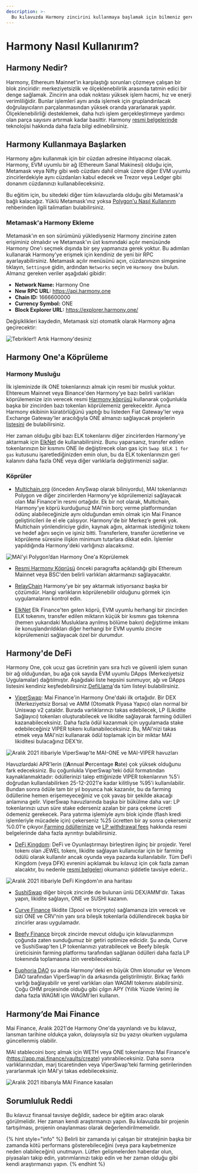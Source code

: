 ```yaml
---
description: >-
  Bu kılavuzda Harmony zincirini kullanmaya başlamak için bilmeniz gereken her şeyi açıklayacağız.
---
```


# Harmony Nasıl Kullanırım?

## Harmony Nedir?

Harmony, Ethereum Mainnet'in karşılaştığı sorunları çözmeye çalışan bir blok zinciridir: merkeziyetsizlik ve ölçeklenebilirlik arasında tatmin edici bir denge sağlamak. Zincirin ana odak noktası yüksek işlem hacmi, hız ve enerji verimliliğidir. Bunlar işlemleri aynı anda işlemek için gruplandırılacak doğrulayıcıların parçalanmasından yüksek oranda yararlanarak yapılır. Ölçeklenebilirliği desteklemek, daha hızlı işlem gerçekleştirmeye yardımcı olan parça sayısını artırmak kadar basittir.  Harmony [resmi belgelerinde](https://docs.harmony.one/home/general/technology) teknolojisi hakkında daha fazla bilgi edinebilirsiniz. 

## Harmony Kullanmaya Başlarken

Harmony ağını kullanmak için bir cüzdan adresine ihtiyacınız olacak. Harmony, EVM uyumlu bir ağ (Ethereum Sanal Makinesi) olduğu için, Metamask veya Nifty gibi web cüzdanı dahil olmak üzere diğer EVM uyumlu zincirlerdekiyle aynı cüzdanları kabul edecek ve Trezor veya Ledger gibi donanım cüzdanınızı kullanabileceksiniz.

Bu eğitim için, bu sitedeki diğer tüm kılavuzlarda olduğu gibi Metamask'a bağlı kalacağız. Yüklü Metamask'ınız yoksa [Polygon'u Nasıl Kullanırım](<../polygon-tutorials/how-to-get-started-on-polygon.md>) rehberinden ilgili talimatları bulabilirsiniz.

### Metamask'a Harmony Ekleme

 Metamask'ın en son sürümünü yüklediyseniz Harmony zincirine zaten erişiminiz olmalıdır ve Metamask'ın üst kısmındaki açılır menüsünde Harmony One'ı seçmek dışında bir şey yapmanıza gerek yoktur. Bu adımları kullanarak Harmony'ye erişmek için kendiniz de yeni bir RPC ayarlayabilirsiniz. Metamask açılır menüsünü açın, cüzdanınızın simgesine tıklayın, `Settings`e gidin, ardından `Networks` seçin ve `Harmony One` bulun. Almanız gereken veriler aşağıdaki gibidir: 


* **Network Name:** Harmony One
* **New RPC URL:** https://api.harmony.one
* **Chain ID:** 1666600000
* **Currency Symbol:** ONE
* **Block Explorer URL:** https://explorer.harmony.one/

Değişiklikleri kaydedin, Metamask sizi otomatik olarak Harmony ağına geçirecektir:

![Tebrikler!! Artık Harmony'desiniz](<../.gitbook/assets/Harmony-onboarding-1.png>)

## Harmony One'a Köprüleme

### Harmony Musluğu

İlk işleminizde ilk ONE tokenlarınızı almak için resmi bir musluk yoktur. Ehtereum Mainnet veya Binance'den Harmony'ye bazı belirli varlıkları köprülemenize izin verecek resmi [Harmony köprüsü](https://bridge.harmony.one/erc20) kullanarak çoğunlukla başka bir zincirden bazı tokenları köprülemeniz gerekecektir. Ayrıca Harmony ekibinin küratörlüğünü yaptığı bu listeden Fiat Gateway'ler veya Exchange Gateway'ler aracılığıyla ONE almanızı sağlayacak projelerin [listesini](https://docs.harmony.one/home/developers/harmony-stack#bridges-fiat-gateways-exchanges) de bulabilirsiniz.

Her zaman olduğu gibi bazı ELK tokenlarını diğer zincirlerden Harmony'ye aktarmak için [ElkNet](https://app.elk.finance/#/elknet) de kullanabilirsiniz. Bunu yaparsanız, transfer edilen tokenlarınızın bir kısmını ONE ile değiştirecek olan gas için `Swap $ELK 1 for gas` kutusunu işaretlediğinizden emin olun, bu da ELK tokenlarınızın geri kalanını daha fazla ONE veya diğer varlıklarla değiştirmenizi sağlar.

### Köprüler

* [Multichain.org](https://app.multichain.org/#/router) (önceden AnySwap olarak biliniyordu), MAI tokenlarınızı Polygon ve diğer zincirlerden Harmony'ye köprülemenizi sağlayacak olan Mai Finance'in resmi ortağıdır. Ek bir not olarak, Multichain, Harmony'ye köprü kurduğunuz MAI'nin borç verme platformundan ödünç alabileceğinizle aynı olduğundan emin olmak için Mai Finance geliştiricileri ile el ele çalışıyor. Harmony'de bir Merkez’e gerek yok. Multichain yönlendiriciye gidin, kaynak ağını, aktarmak istediğiniz tokenı ve hedef ağını seçin ve işiniz bitti. Transferlere, transfer ücretlerine ve köprüleme süresine ilişkin minimum tutarlara dikkat edin. İşlemler yapıldığında Harmony'deki varlığınızı alacaksınız.


![MAI'yi Polygon’dan Harmony One'a Köprülemek](<../.gitbook/assets/Harmony-onboarding-2.png>)

* [Resmi Harmony Köprüsü](https://bridge.harmony.one/erc20) önceki paragrafta açıklandığı gibi Ethereum Mainnet veya BSC'den belirli varlıkları aktarmanızı sağlayacaktır.

* [RelayChain](https://app.relaychain.com/#/cross-chain-bridge-transfer) Harmony'ye bir şey aktarmak istiyorsanız başka bir çözümdür. Hangi varlıkların köprülenebilir olduğunu görmek için uygulamalarını kontrol edin.

* [ElkNet](https://app.elk.finance/#/elknet) Elk Finance'ten gelen köprü, EVM uyumlu herhangi bir zincirden ELK tokenını, transfer edilen miktarın küçük bir kısmını gas tokenına (hemen yukarıdaki Musluklara ayrılmış bölüme bakın) değiştirme imkanı ile konuşlandırıldıkları diğer herhangi bir EVM uyumlu zincire köprülemenizi sağlayacak özel bir durumdur.


## Harmony'de DeFi

Harmony One, çok ucuz gas ücretinin yanı sıra hızlı ve güvenli işlem sunan bir ağ olduğundan, bu ağa çok sayıda EVM uyumlu DApps (Merkeziyetsiz Uygulamalar) dağıtılmıştır. Aşağıdaki liste hepsini sunmuyor, ağı ve DApps listesini kendiniz keşfedebilirsiniz.[DefiLlama](https://defillama.com/chain/Harmony)'da tüm listeyi bulabilirsiniz.

* [ViperSwap](https://viper.exchange/#/swap): Mai Finance'in Harmony One'daki ilk ortağıdır. Bir DEX (Merkeziyetsiz Borsa) ve AMM (Otomatik Piyasa Yapıcı) olan normal bir Uniswap v2 çataldır. Burada varlıklarınızı takas edebilecek, LP (Likidite Sağlayıcı) tokenları oluşturabilecek ve likidite sağlayarak farming ödülleri kazanabileceksiniz. Daha fazla ödül kazanmak için uygulamada stake edebileceğiniz VIPER tokenı kullanabileceksiniz. Bu, MAI'nizi takas etmek veya MAI'nizi kullanarak ödül toplamak için bir miktar MAI likiditesi bulacağınız DEX'tir.

![Aralık 2021 itibariyle ViperSwap'te MAI-ONE ve MAI-VIPER havuzları](<../.gitbook/assets/Harmony-onboarding-3.png>)

Havuzlardaki APR'lerin ((**A**nnual **P**ercentage **R**ate) çok yüksek olduğunu fark edeceksiniz. Bu çoğunlukla ViperSwap'teki ödül formatından kaynaklanmaktadır: ödüllerinizi talep ettiğinizde VIPER tokenlarının %5'i doğrudan kullanılabilirken 25-12-2021'e kadar kilitliyse %95'i kullanılabilir. Bundan sonra ödüle tam bir yıl boyunca hak kazanılır, bu da farming ödüllerine hemen erişemeyeceğiniz ve çok yavaş bir şekilde akacağı anlamına gelir. ViperSwap havuzlarında başka bir bükülme daha var: LP tokenlarınızı uzun süre stake ederseniz azalan bir para çekme ücreti ödemeniz gerekecek. Para yatırma işlemiyle aynı blok içinde (flash kredi işlemleriyle mücadele için) çekerseniz %25 ücretten bir ay sonra çekerseniz %0.01'e çıkıyor.[Farming ödüllerinize](https://docs.venomdao.org/viper/tokenomics#bbd0) ve [LP withdrawal fees](https://docs.venomdao.org/viper/fees) hakkında resmi belgelerinde daha fazla ayrıntıyı bulabilirsiniz.


* [DeFi Kingdom](https://game.defikingdoms.com/#/): DeFi ve Oyunlaştırmayı birleştiren ilginç bir projedir. Yerel tokenı olan JEWEL tokenı, likidite sağlayan kullanıcılar için bir farming ödülü olarak kullanılır ancak oyunda veya pazarda kullanılabilir. Tüm DeFi Kingdom (veya DFK) evrenini açıklamak bu kılavuz için çok fazla zaman alacaktır, bu nedenle  [resmi belgeleri](https://docs.defikingdoms.com/) okumanızı şiddetle tavsiye ederiz..

![Aralık 2021 itibariyle DeFi Kingdom'ın ana haritası](<../.gitbook/assets/Harmony-onboarding-4.png>)

* [SushiSwap](https://app.sushi.com) diğer birçok zincirde de bulunan ünlü DEX/AMM'dir. Takas yapın, likidite sağlayın, ONE ve SUSHI kazanın.

* [Curve Finance](https://harmony.curve.fi/) likidite (3pool ve tricrypto) sağlamanıza izin verecek ve sizi ONE ve CRV'nin yanı sıra bileşik tokenlarla ödüllendirecek başka bir zincirler arası uygulamadır.

* [Beefy Finance](https://app.beefy.finance/#/harmony) birçok zincirde mevcut olduğu için kılavuzlarımızın çoğunda zaten sunduğumuz bir getiri optimize edicidir. Şu anda, Curve ve SushiSwap'ten LP tokenlarınızı yatırabilecek ve Beefy bileşik üreticisinin farming platformu tarafından sağlanan ödülleri daha fazla LP tokenında toplamasına izin verebileceksiniz.

* [Euphoria DAO](https://app.euphoria.money/#/dashboard) şu anda Harmony'deki en büyük Ohm klonudur ve Venom DAO tarafından ViperSwap'in da arkasında geliştirilmiştir. Birkaç farklı varlığı bağlayabilir ve yerel varlıkları olan WAGMI tokenını alabilirsiniz. Çoğu OHM projesinde olduğu gibi çılgın APY (Yıllık Yüzde Verim) ile daha fazla WAGMI için WAGMI'leri kullanın.


## Harmony’de Mai Finance

Mai Finance, Aralık 2021'de Harmony One'da yayınlandı ve bu kılavuz, lansman tarihine oldukça yakın, dolayısıyla siz bu yazıyı okurken uygulama güncellenmiş olabilir.


MAI stablecoini borç almak için WETH veya ONE tokenlarınızı Mai Finance'e (https://app.mai.finance/vaults/create) yatırabileceksiniz. Daha sonra varlıklarınızdan, marj ticaretinden veya ViperSwap'teki farming getirilerinden yararlanmak için MAI'yi takas edebileceksiniz.

![Aralık 2021 itibarıyla MAI Finance kasaları](<../.gitbook/assets/Harmony-onboarding-5.png>)

## Sorumluluk Reddi

Bu kılavuz finansal tavsiye değildir, sadece bir eğitim aracı olarak görülmelidir. Her zaman kendi araştırmanızı yapın. Bu kılavuzda bir projenin tartışılması, projenin onaylanması olarak değerlendirilmemelidir.

{% hint style="info" %}
Belirli bir zamanda iyi çalışan bir stratejinin başka bir zamanda kötü performans gösterebileceğini (veya para kaybetmenize neden olabileceğini) unutmayın. Lütfen gelişmelerden haberdar olun, piyasaları takip edin, yatırımlarınızı takip edin ve her zaman olduğu gibi kendi araştırmanızı yapın. 
{% endhint %}
